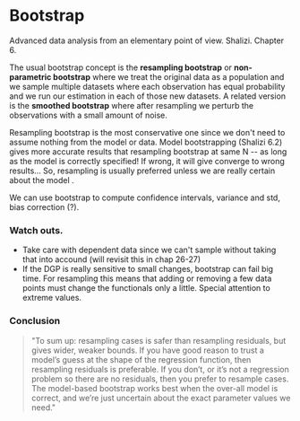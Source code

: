 # Bootstrap
Advanced data analysis from an elementary point of view. Shalizi. Chapter 6.

The usual bootstrap concept is the **resampling bootstrap** or **non-parametric bootstrap** where we treat the original data as a population and we sample multiple datasets where each observation has equal probability and we run our estimation in each of those new datasets.
A related version is the **smoothed bootstrap** where after resampling we perturb the observations with a small amount of noise.

Resampling bootstrap is the most conservative one since we don't need to assume nothing from the model or data. Model bootstrapping (Shalizi 6.2) gives more accurate results that resampling bootstrap at same N -- as long as the model is correctly specified! If wrong, it will give converge to wrong results... So, resampling is usually preferred unless we are really certain about the model .

We can use bootstrap to compute confidence intervals, variance and std, bias correction (?).

### Watch outs.
* Take care with dependent data since we can't sample without taking that into accound (will revisit this in chap 26-27)
* If the DGP is really sensitive to small changes, bootstrap can fail big time. For resampling this means that adding or removing a few data points must change the functionals only a little. Special attention to extreme values.

### Conclusion

> "To sum up: resampling cases is safer than resampling residuals, but gives wider, weaker bounds. If you have good reason to trust a model’s guess at the shape of the regression function, then resampling residuals is preferable. If you don’t, or it’s not a regression problem so there are no residuals, then you prefer to resample cases. The model-based bootstrap works best when the over-all model is correct, and we’re just uncertain about the exact parameter values we need."